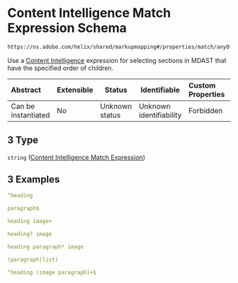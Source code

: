 # Content Intelligence Match Expression Schema

```txt
https://ns.adobe.com/helix/shared/markupmapping#/properties/match/anyOf/3
```

Use a [Content Intelligence](https://github.com/adobe/helix-pipeline/blob/master/README.md#infer-content-types-with-utilstypes) expression for selecting sections in MDAST that have the specified order of children.


| Abstract            | Extensible | Status         | Identifiable            | Custom Properties | Additional Properties | Access Restrictions | Defined In                                                                      |
| :------------------ | ---------- | -------------- | ----------------------- | :---------------- | --------------------- | ------------------- | ------------------------------------------------------------------------------- |
| Can be instantiated | No         | Unknown status | Unknown identifiability | Forbidden         | Allowed               | none                | [markupmapping.schema.json\*](markupmapping.schema.json "open original schema") |

## 3 Type

`string` ([Content Intelligence Match Expression](markupmapping-properties-match-anyof-content-intelligence-match-expression.md))

## 3 Examples

```yaml
^heading

```

```yaml
paragraph$

```

```yaml
heading image+

```

```yaml
heading? image

```

```yaml
heading paragraph* image

```

```yaml
(paragraph|list)

```

```yaml
^heading (image paragraph)+$

```
